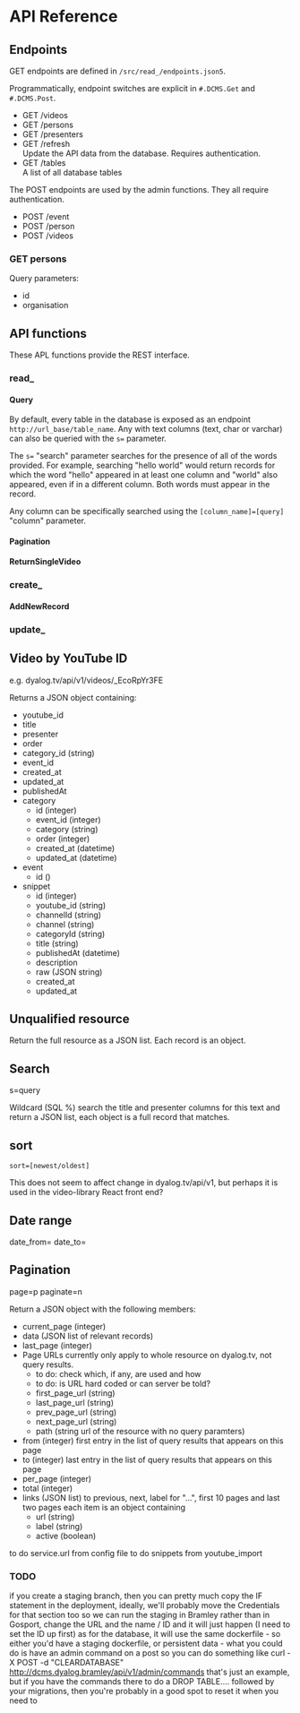 # API Reference

## Endpoints
GET endpoints are defined in `/src/read_/endpoints.json5`.

Programmatically, endpoint switches are explicit in `#.DCMS.Get` and `#.DCMS.Post`.

- GET /videos
- GET /persons
- GET /presenters
- GET /refresh  
    Update the API data from the database. Requires authentication.
- GET /tables  
    A list of all database tables

The POST endpoints are used by the admin functions. They all require authentication.
- POST /event
- POST /person
- POST /videos

### GET persons
Query parameters:

- id
- organisation

## API functions
These APL functions provide the REST interface.

### read_

#### Query
By default, every table in the database is exposed as an endpoint `http://url_base/table_name`. Any with text columns (text, char or varchar) can also be queried with the `s=` parameter.

The `s=` "search" parameter searches for the presence of all of the words provided. For example, searching "hello world" would return records for which the word "hello" appeared in at least one column and "world" also appeared, even if in a different column. Both words must appear in the record.

Any column can be specifically searched using the `[column_name]=[query]` "column" parameter.

#### Pagination

#### ReturnSingleVideo

### create_

#### AddNewRecord

### update_

## Video by YouTube ID
e.g. dyalog.tv/api/v1/videos/_EcoRpYr3FE

Returns a JSON object containing:
- youtube_id
- title
- presenter
- order
- category_id (string)
- event_id
- created_at
- updated_at
- publishedAt
- category
    - id (integer)
    - event_id (integer)
    - category (string)
    - order (integer)
    - created_at (datetime)
    - updated_at (datetime)
- event
    - id ()
- snippet
    - id (integer)
    - youtube_id (string)
    - channelId (string)
    - channel (string)
    - categoryId (string)
    - title (string)
    - publishedAt (datetime)
    - description
    - raw (JSON string)
    - created_at
    - updated_at

## Unqualified resource
Return the full resource as a JSON list. Each record is an object.

## Search
s=query

Wildcard (SQL %) search the title and presenter columns for this text and return a JSON list, each object is a full record that matches.

## sort
`sort=[newest/oldest]`

This does not seem to affect change in dyalog.tv/api/v1, but perhaps it is used in the video-library React front end?

## Date range
date_from=
date_to=

## Pagination
page=p
paginate=n

Return a JSON object with the following members:
- current_page (integer)
- data (JSON list of relevant records)
- last_page (integer)
- Page URLs currently only apply to whole resource on dyalog.tv, not query results. 
    - to do: check which, if any, are used and how
    - to do: is URL hard coded or can server be told?
    - first_page_url (string)
    - last_page_url (string)
    - prev_page_url (string)
    - next_page_url (string)
    - path (string url of the resource with no query paramters)
- from (integer) first entry in the list of query results that appears on this page
- to (integer) last entry in the list of query results that appears on this page
- per_page (integer)
- total (integer)
- links (JSON list) to previous, next, label for "...", first 10 pages and last two pages
    each item is an object containing
    - url (string)
    - label (string)
    - active (boolean)


to do service.url from config file
to do snippets from youtube_import

### TODO
if you create a staging branch, then you can pretty much copy the IF statement in the deployment, ideally, we'll probably move the Credentials for that section too so we can run the staging in Bramley rather than in Gosport, change the URL and the name / ID and it will just happen (I need to set the ID up first)
as for the database, it will use the same dockerfile - so either you'd have a staging dockerfile, or persistent data - what you could do is have an admin command on a post so you can do something like curl -X POST -d "CLEARDATABASE" http://dcms.dyalog.bramley/api/v1/admin/commands
that's just an example, but if you have the commands there to do a DROP TABLE.... followed by your migrations, then you're probably in a good spot to reset it when you need to